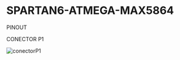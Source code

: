 # SPARTAN6-ATMEGA-MAX5864


PINOUT

CONECTOR P1


![conectorP1](https://github.com/Fabeltranm/SPARTAN6-ATMEGA-MAX5864/blob/master/docs/PinoutP1.jpg)

